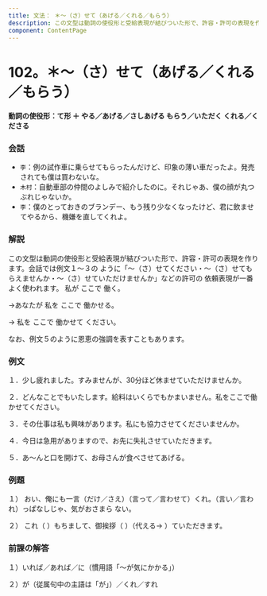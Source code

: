 ```yaml
---
title: 文法： ＊～（さ）せて（あげる／くれる／もらう）
description: この文型は動詞の使役形と受給表現が結びついた形で、許容・許可の表現を作ります。会話では例文１～３の ように「～（さ）せてください・～（さ）せてもらえませんか・～（さ）せていただけませんか」などの許可の 依頼表現が一番よく使われます。 私が ここで 働く。
component: ContentPage
---
```


# 102。＊～（さ）せて（あげる／くれる／もらう）
#### 動詞の使役形：て形 ＋ やる／あげる／さしあげる もらう／いただく くれる／くださる
### 会話
- `李`：例の試作車に乗らせてもらったんだけど、印象の薄い車だったよ。発売されても僕は買わないな。
- `木村`：自動車部の仲間のよしみで紹介したのに。それじゃあ、僕の顔が丸つぶれじゃないか。
- `李`：僕のとっておきのブランデー、もう残り少なくなったけど、君に飲ませてやるから、機嫌を直してくれよ。

### 解説
この文型は動詞の使役形と受給表現が結びついた形で、許容・許可の表現を作ります。会話では例文１～３の ように「～（さ）せてください・～（さ）せてもらえませんか・～（さ）せていただけませんか」などの許可の 依頼表現が一番よく使われます。 私が ここで 働く。

→あなたが 私を ここで 働かせる。

→ 私を ここで 働かせて ください。

なお、例文５のように恩恵の強調を表すこともあります。

### 例文
１．少し疲れました。すみませんが、30分ほど休ませていただけませんか。

２．どんなことでもいたします。給料はいくらでもかまいません。私をここで働かせてください。

３．その仕事は私も興味があります。私にも協力させてくださいませんか。

４．今日は急用がありますので、お先に失礼させていただきます。

５．あ～んと口を開けて、お母さんが食べさせてあげる。

### 例題
１） おい、俺にも一言（だけ／さえ）（言って／言わせて）くれ。（言い／言われ）っぱなしじゃ、気がおさまら ない。    

２） これ（ ）もちまして、御挨拶（ ）（代える→ ）ていただきます。

### 前課の解答
１）いれば／あれば／に（慣用語「～が気にかかる」）

２）が（従属句中の主語は「が」）／くれ／すれ
